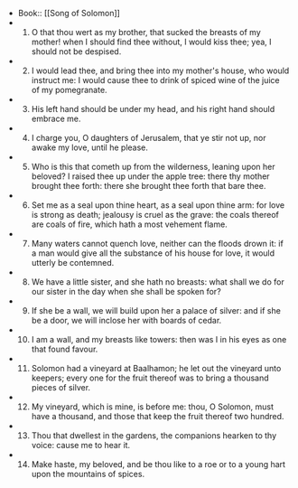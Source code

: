 - Book:: [[Song of Solomon]]
- 1. O that thou wert as my brother, that sucked the breasts of my mother! when I should find thee without, I would kiss thee; yea, I should not be despised.
- 2. I would lead thee, and bring thee into my mother's house, who would instruct me: I would cause thee to drink of spiced wine of the juice of my pomegranate.
- 3. His left hand should be under my head, and his right hand should embrace me.
- 4. I charge you, O daughters of Jerusalem, that ye stir not up, nor awake my love, until he please.
- 5. Who is this that cometh up from the wilderness, leaning upon her beloved? I raised thee up under the apple tree: there thy mother brought thee forth: there she brought thee forth that bare thee.
- 6. Set me as a seal upon thine heart, as a seal upon thine arm: for love is strong as death; jealousy is cruel as the grave: the coals thereof are coals of fire, which hath a most vehement flame.
- 7. Many waters cannot quench love, neither can the floods drown it: if a man would give all the substance of his house for love, it would utterly be contemned.
- 8. We have a little sister, and she hath no breasts: what shall we do for our sister in the day when she shall be spoken for?
- 9. If she be a wall, we will build upon her a palace of silver: and if she be a door, we will inclose her with boards of cedar.
- 10. I am a wall, and my breasts like towers: then was I in his eyes as one that found favour.
- 11. Solomon had a vineyard at Baalhamon; he let out the vineyard unto keepers; every one for the fruit thereof was to bring a thousand pieces of silver.
- 12. My vineyard, which is mine, is before me: thou, O Solomon, must have a thousand, and those that keep the fruit thereof two hundred.
- 13. Thou that dwellest in the gardens, the companions hearken to thy voice: cause me to hear it.
- 14. Make haste, my beloved, and be thou like to a roe or to a young hart upon the mountains of spices.
